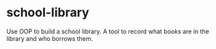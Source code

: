 # school-library
Use OOP to build a school library. A tool to record what books are in the library and who borrows them. 
